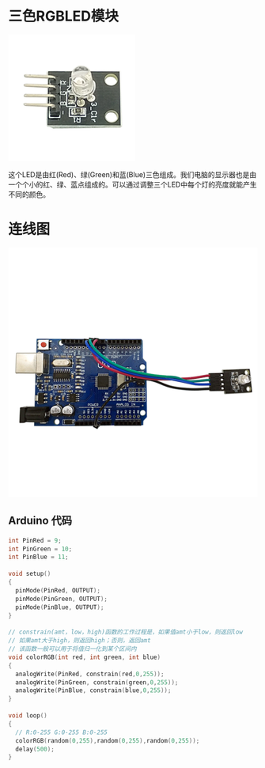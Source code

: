 # 三色RGBLED模块

![](/assets/RGBLED.png)

这个LED是由红\(Red\)、绿\(Green\)和蓝\(Blue\)三色组成。我们电脑的显示器也是由一个个小的红、绿、蓝点组成的。可以通过调整三个LED中每个灯的亮度就能产生不同的颜色。

# 连线图

![](/assets/三色RGB连接.png)

## Arduino 代码

```cpp
int PinRed = 9;
int PinGreen = 10;
int PinBlue = 11;

void setup()
{
  pinMode(PinRed, OUTPUT);
  pinMode(PinGreen, OUTPUT);
  pinMode(PinBlue, OUTPUT);
}

// constrain(amt，low，high)函数的工作过程是，如果值amt小于low，则返回low
// 如果amt大于high，则返回high；否则，返回amt
// 该函数一般可以用于将值归一化到某个区间内
void colorRGB(int red, int green, int blue)
{
  analogWrite(PinRed, constrain(red,0,255));
  analogWrite(PinGreen, constrain(green,0,255));
  analogWrite(PinBlue, constrain(blue,0,255));
}

void loop()
{
  // R:0-255 G:0-255 B:0-255
  colorRGB(random(0,255),random(0,255),random(0,255));  
  delay(500);
}
```



